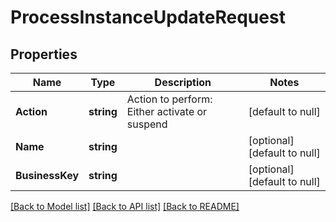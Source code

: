 # ProcessInstanceUpdateRequest

## Properties
Name | Type | Description | Notes
------------ | ------------- | ------------- | -------------
**Action** | **string** | Action to perform: Either activate or suspend | [default to null]
**Name** | **string** |  | [optional] [default to null]
**BusinessKey** | **string** |  | [optional] [default to null]

[[Back to Model list]](../README.md#documentation-for-models) [[Back to API list]](../README.md#documentation-for-api-endpoints) [[Back to README]](../README.md)

